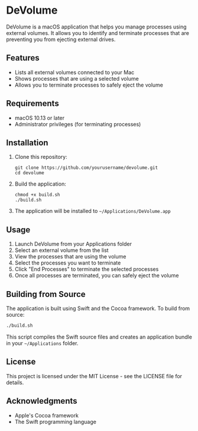 # DeVolume

DeVolume is a macOS application that helps you manage processes using external volumes. It allows you to identify and terminate processes that are preventing you from ejecting external drives.

## Features

- Lists all external volumes connected to your Mac
- Shows processes that are using a selected volume
- Allows you to terminate processes to safely eject the volume

## Requirements

- macOS 10.13 or later
- Administrator privileges (for terminating processes)

## Installation

1. Clone this repository:
   ```
   git clone https://github.com/yourusername/devolume.git
   cd devolume
   ```

2. Build the application:
   ```
   chmod +x build.sh
   ./build.sh
   ```

3. The application will be installed to `~/Applications/DeVolume.app`

## Usage

1. Launch DeVolume from your Applications folder
2. Select an external volume from the list
3. View the processes that are using the volume
4. Select the processes you want to terminate
5. Click "End Processes" to terminate the selected processes
6. Once all processes are terminated, you can safely eject the volume

## Building from Source

The application is built using Swift and the Cocoa framework. To build from source:

```bash
./build.sh
```

This script compiles the Swift source files and creates an application bundle in your `~/Applications` folder.

## License

This project is licensed under the MIT License - see the LICENSE file for details.

## Acknowledgments

- Apple's Cocoa framework
- The Swift programming language 